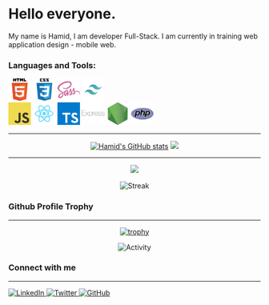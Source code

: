 # Hello everyone.

My name is Hamid, I am developer Full-Stack.
I am currently in training web application design - mobile web.

### Languages and Tools:

<code><img height="45" src="https://raw.githubusercontent.com/github/explore/80688e429a7d4ef2fca1e82350fe8e3517d3494d/topics/html/html.png"></code>
<code><img height="45" src="https://raw.githubusercontent.com/github/explore/80688e429a7d4ef2fca1e82350fe8e3517d3494d/topics/css/css.png"></code>
<code><img height="45" src="https://raw.githubusercontent.com/github/explore/80688e429a7d4ef2fca1e82350fe8e3517d3494d/topics/sass/sass.png"></code>
<code><img height="45" src="https://raw.githubusercontent.com/github/explore/80688e429a7d4ef2fca1e82350fe8e3517d3494d/topics/tailwind/tailwind.png"></code>
<br/>
<code><img height="45" src="https://raw.githubusercontent.com/github/explore/80688e429a7d4ef2fca1e82350fe8e3517d3494d/topics/javascript/javascript.png"></code>
<code><img height="45" src="https://raw.githubusercontent.com/github/explore/80688e429a7d4ef2fca1e82350fe8e3517d3494d/topics/react/react.png"></code>
<code><img height="45" src="https://raw.githubusercontent.com/github/explore/80688e429a7d4ef2fca1e82350fe8e3517d3494d/topics/typescript/typescript.png"></code>
<code><img height="45" src="https://raw.githubusercontent.com/github/explore/80688e429a7d4ef2fca1e82350fe8e3517d3494d/topics/express/express.png"></code>
<code><img height="45" src="https://raw.githubusercontent.com/github/explore/80688e429a7d4ef2fca1e82350fe8e3517d3494d/topics/nodejs/nodejs.png"></code>
<code><img height="45" src="https://raw.githubusercontent.com/github/explore/80688e429a7d4ef2fca1e82350fe8e3517d3494d/topics/php/php.png"></code>

---

<section align="center">
<a href="https://github.com/IdurarDev/"><img height="150em" src="https://github-readme-stats.vercel.app/api?username=IdurarDev&show_icons=true&include_all_commits=true&theme=algolia" alt="Hamid's GitHub stats"/></a>
<a href="https://github.com/IdurarDev/"><img height="150em" src="https://github-readme-stats.vercel.app/api/top-langs/?username=IdurarDev&layout=compact&langs_count=10&include_all_commits=true&count_private=true&show_icons=true&theme=github_dark" /></a>
</section>
  
---

<section align="center">

<a href="https://wakatime.com/@IdurarDev"><img height="150em" src="https://github-readme-stats.vercel.app/api/wakatime?username=IdurarDev&layout=compact&include_all_commits=true&count_private=true&show_icons=true&theme=radical"/></a>


![Streak](https://github-readme-streak-stats.herokuapp.com/?user=IdurarDev&hide_border=true&theme=algolia)

</section>
  
### Github Profile Trophy
---
<section align="center">
  
[![trophy](https://github-profile-trophy.vercel.app/?username=IdurarDev&theme=onestar&row=2&column=3)](https://github.com/IdurarDev)

![Activity](https://activity-graph.herokuapp.com/graph?username=IdurarDev&area=true&hide_border=true&theme=dracula)
  
</section>

### Connect with me 

---

<a href="https://www.linkedin.com/in/hamiddev78/" target="_blank">
  <img src="https://img.shields.io/static/v1?style=for-the-badge&label=LinkedIn&labelColor=silver&logo=linkedin&logoColor=blue&message=hamiddev78&color=blue&link=https://linkedin.com/in/hamiddev78" alt="LinkedIn" />
</a>
<a href="https://twitter.com/hamid_idurar" target="_blank">
  <img src="https://img.shields.io/static/v1?style=for-the-badge&label=Twitter&labelColor=silver&logo=twitter&logoColor=blue&message=hamid_idurar&color=blue&link=https://twitter.com/hamid_idurar" alt="Twitter"/>
</a>
<a href="https://github.com/IdurarDev/">
    <img src="https://img.shields.io/static/v1?style=for-the-badge&label=GitHub&labelColor=silver&logo=github&logoColor=black&message=IdurarDev&color=black&link=https://github.com/IdurarDev" alt="GitHub" />
</a>
